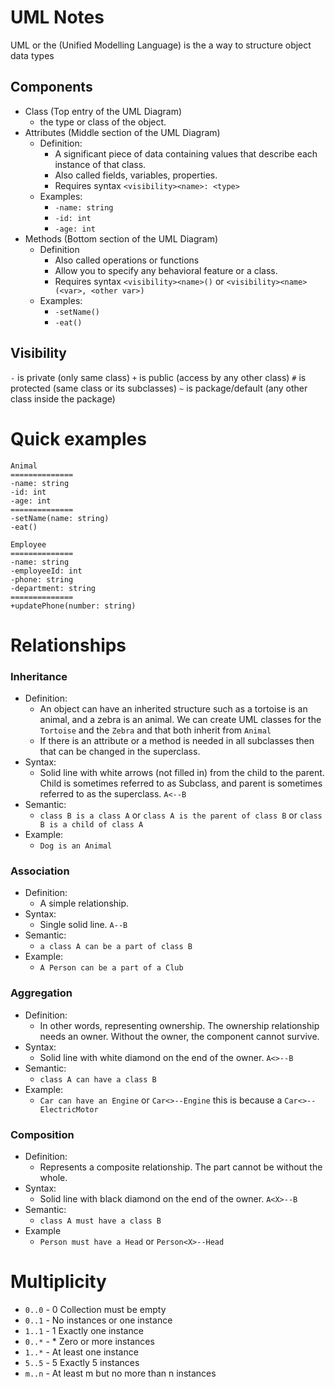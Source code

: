 # UML Notes
UML or the (Unified Modelling Language) is the a way to structure object data types
## Components 
- Class (Top entry of the UML Diagram)
  - the type or class of the object.
- Attributes (Middle section of the UML Diagram)
  - Definition:
    - A significant piece of data containing values that describe each instance of that class.
    - Also called fields, variables, properties.
    - Requires syntax `<visibility><name>: <type>`
  - Examples:
    - `-name: string`
    - `-id: int`
    - `-age: int`
- Methods (Bottom section of the UML Diagram)
  - Definition
    - Also called operations or functions
    - Allow you to specify any behavioral feature or a class.
    - Requires syntax `<visibility><name>()` or `<visibility><name>(<var>, <other var>)`
  - Examples:
    - `-setName()`
    - `-eat()`
## Visibility
`-` is private (only same class)
`+` is public (access by any other class)
`#` is protected (same class or its subclasses)
`~` is package/default (any other class inside the package)

# Quick examples
```
Animal
==============
-name: string
-id: int
-age: int
==============
-setName(name: string)
-eat()
```

```
Employee
==============
-name: string
-employeeId: int
-phone: string
-department: string
==============
+updatePhone(number: string)
```

# Relationships
### Inheritance
  - Definition:
    - An object can have an inherited structure such as a tortoise is an animal, and a zebra is an animal. We can create UML classes for the `Tortoise` and the `Zebra` and that both inherit from `Animal`
    - If there is an attribute or a method is needed in all subclasses then that can be changed in the superclass.
  - Syntax:
    - Solid line with white arrows (not filled in) from the child to the parent. Child is sometimes referred to as Subclass, and parent is sometimes referred to as the superclass. `A<--B`
  - Semantic:
    - `class B is a class A` or `class A is the parent of class B` or `class B is a child of class A`
  - Example:
    - `Dog is an Animal`
### Association 
  - Definition:
    - A simple relationship.
  - Syntax:
    - Single solid line. `A--B`
  - Semantic:
    - `a class A can be a part of class B`
  - Example:
    - `A Person can be a part of a Club`
### Aggregation
  - Definition:
    - In other words, representing ownership. The ownership relationship needs an owner. Without the owner, the component cannot survive.
  - Syntax:
    - Solid line with white diamond on the end of the owner. `A<>--B`
  - Semantic:
    - `class A can have a class B`
  - Example:
    - `Car can have an Engine` or `Car<>--Engine` this is because a `Car<>--ElectricMotor`
### Composition
  - Definition:
    - Represents a composite relationship. The part cannot be without the whole. 
  - Syntax:
    - Solid line with black diamond on the end of the owner. `A<X>--B`
  - Semantic:
    - `class A must have a class B`
  - Example
    - `Person must have a Head` or `Person<X>--Head`

# Multiplicity
- `0..0` - 	0	Collection must be empty
- `0..1` - 		No instances or one instance
- `1..1` - 	1	Exactly one instance
- `0..*` - 	*	Zero or more instances
- `1..*` - 		At least one instance
- `5..5` - 	5	Exactly 5 instances
- `m..n` - 		At least m but no more than n instances